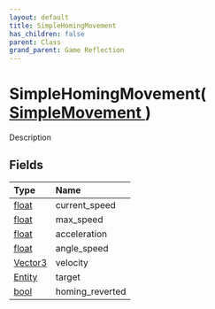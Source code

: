 ```yaml
---
layout: default
title: SimpleHomingMovement
has_children: false
parent: Class
grand_parent: Game Reflection
---
```

# SimpleHomingMovement( [ SimpleMovement ](/riftbreaker-wiki/docs/game-reflection/classes/simple_movement/) )
Description 

## Fields

| Type | Name |
|:----------|:--------------|
| [float](/riftbreaker-wiki/docs/game-reflection/components/float/) | current_speed |
| [float](/riftbreaker-wiki/docs/game-reflection/components/float/) | max_speed |
| [float](/riftbreaker-wiki/docs/game-reflection/components/float/) | acceleration |
| [float](/riftbreaker-wiki/docs/game-reflection/components/float/) | angle_speed |
| [Vector3](/riftbreaker-wiki/docs/game-reflection/classes/vector3/) | velocity |
| [Entity](/riftbreaker-wiki/docs/game-reflection/classes/entity/) | target |
| [bool](/riftbreaker-wiki/docs/game-reflection/components/bool/) | homing_reverted |

